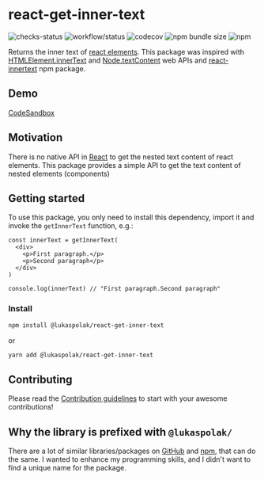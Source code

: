 # react-get-inner-text

![checks-status](https://img.shields.io/github/checks-status/LukasPolak/react-get-inner-text/main?style=flat-square) ![workflow/status](https://img.shields.io/github/workflow/status/lukaspolak/react-get-inner-text/CI?style=flat-square) ![codecov](https://img.shields.io/codecov/c/github/lukaspolak/react-get-inner-text?style=flat-square) ![npm bundle size](https://img.shields.io/bundlephobia/min/@lukaspolak/react-get-inner-text?style=flat-square) ![npm](https://img.shields.io/npm/v/@lukaspolak/react-get-inner-text?style=flat-square)

Returns the inner text of [react elements](https://reactjs.org/docs/introducing-jsx.html). This package was inspired with [HTMLElement.innerText](https://developer.mozilla.org/en-US/docs/Web/API/HTMLElement/innerText) and [Node.textContent](https://developer.mozilla.org/en-US/docs/Web/API/Node/textContent) web APIs and [react-innertext](https://www.npmjs.com/package/react-innertext) npm package.

## Demo

[CodeSandbox](<[link-to-codesandbox](https://codesandbox.io/s/react-get-inner-text-49755?file=/src/App.tsx)>)

## Motivation

There is no native API in [React](https://reactjs.org/) to get the nested text content of react elements. This package provides a simple API to get the text content of nested elements (components)

## Getting started

To use this package, you only need to install this dependency, import it and invoke the `getInnerText` function, e.g.:

```tsx
const innerText = getInnerText(
  <div>
    <p>First paragraph.</p>
    <p>Second paragraph</p>
  </div>
)

console.log(innerText) // "First paragraph.Second paragraph"
```

### Install

```bash
npm install @lukaspolak/react-get-inner-text
```

or

```bash
yarn add @lukaspolak/react-get-inner-text
```

## Contributing

Please read the [Contribution guidelines](.github/CONTRIBUTING.md) to start with your awesome contributions!

## Why the library is prefixed with `@lukaspolak/`

There are a lot of similar libraries/packages on [GitHub](https://github.com/features/packages) and [npm](https://www.npmjs.com/), that can do the same. I wanted to enhance my programming skills, and I didn't want to find a unique name for the package.
